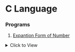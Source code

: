 # C Language

### Programs

1. [Expantion Form of Number](Expantion.c)
<details>
    <summary>Click to View</summary>
   `c
#include"stdio.h"
#include"conio.h"

int main(){
    int no;
    printf("Enter No : ");
    scanf("%d",&no);
    int arr[20];
    int c=1,j=0;
    while (no>0)
    {
        int i=no%10;
        arr[j]=i*c;
        j++;
        printf(" + %d ",i*c);
        no/=10;
        c*=10;
    }
    j--;
    printf("\n");
    for (;j >-1;j--)
    {
        printf(" %d +",arr[j]);
    }
    getch(); 
}

`
                
</details>
